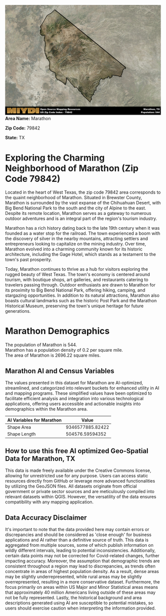 ![Image Alt Text](../_images/79842.png)
**Area Name:** Marathon

**Zip Code:** 79842

**State:** TX


# Exploring the Charming Neighborhood of Marathon (Zip Code 79842)

Located in the heart of West Texas, the zip code 79842 area corresponds to the quaint neighborhood of Marathon. Situated in Brewster County, Marathon is surrounded by the vast expanse of the Chihuahuan Desert, with Big Bend National Park to the south and the city of Alpine to the east. Despite its remote location, Marathon serves as a gateway to numerous outdoor adventures and is an integral part of the region's tourism industry.

Marathon has a rich history dating back to the late 19th century when it was founded as a water stop for the railroad. The town experienced a boom with the discovery of silver in the nearby mountains, attracting settlers and entrepreneurs looking to capitalize on the mining industry. Over time, Marathon evolved into a charming community known for its historic architecture, including the Gage Hotel, which stands as a testament to the town's past prosperity.

Today, Marathon continues to thrive as a hub for visitors exploring the rugged beauty of West Texas. The town's economy is centered around tourism, with boutique shops, art galleries, and restaurants catering to travelers passing through. Outdoor enthusiasts are drawn to Marathon for its proximity to Big Bend National Park, offering hiking, camping, and stargazing opportunities. In addition to its natural attractions, Marathon also boasts cultural landmarks such as the historic Post Park and the Marathon Historical Museum, preserving the town's unique heritage for future generations.

# Marathon Demographics

The population of Marathon is 544.  
Marathon has a population density of 0.2 per square mile.  
The area of Marathon is 2696.22 square miles.  

## Marathon AI and Census Variables

The values presented in this dataset for Marathon are AI-optimized, streamlined, and categorized into relevant buckets for enhanced utility in AI and mapping programs. These simplified values have been optimized to facilitate efficient analysis and integration into various technological applications, offering users accessible and actionable insights into demographics within the Marathon area.

| AI Variables for Marathon | Value |
|-------------|-------|
| Shape Area | 9346577885.82422 |
| Shape Length | 504576.59594352 |

## How to use this free AI optimized Geo-Spatial Data for Marathon, TX

This data is made freely available under the Creative Commons license, allowing for unrestricted use for any purpose. Users can access static resources directly from GitHub or leverage more advanced functionalities by utilizing the GeoJSON files. All datasets originate from official government or private sector sources and are meticulously compiled into relevant datasets within QGIS. However, the versatility of the data ensures compatibility with any mapping application.

## Data Accuracy Disclaimer
It's important to note that the data provided here may contain errors or discrepancies and should be considered as 'close enough' for business applications and AI rather than a definitive source of truth. This data is aggregated from multiple sources, some of which publish information on wildly different intervals, leading to potential inconsistencies. Additionally, certain data points may not be corrected for Covid-related changes, further impacting accuracy. Moreover, the assumption that demographic trends are consistent throughout a region may lead to discrepancies, as trends often concentrate in areas of highest population density. As a result, dense areas may be slightly underrepresented, while rural areas may be slightly overrepresented, resulting in a more conservative dataset. Furthermore, the focus primarily on areas within US Major and Minor Statistical areas means that approximately 40 million Americans living outside of these areas may not be fully represented. Lastly, the historical background and area descriptions generated using AI are susceptible to potential mistakes, so users should exercise caution when interpreting the information provided.
